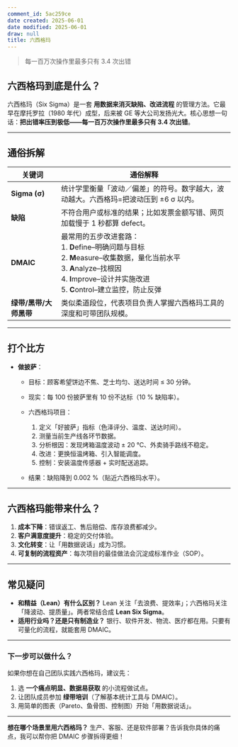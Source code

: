 ```yaml
---
comment_id: 5ac259ce
date created: 2025-06-01
date modified: 2025-06-01
draw: null
title: 六西格玛
---
```

> 每一百万次操作里最多只有 3.4 次出错

## 六西格玛到底是什么？

六西格玛（Six Sigma）是一套 **用数据来消灭缺陷、改进流程** 的管理方法。它最早在摩托罗拉（1980 年代）成型，后来被 GE 等大公司发扬光大。核心思想一句话：**把出错率压到极低——每一百万次操作里最多只有 3.4 次出错**。

---

## 通俗拆解

| 关键词            | 通俗解释                                                                                                                                                     |
| -------------- | -------------------------------------------------------------------------------------------------------------------------------------------------------- |
| **Sigma (σ)**  | 统计学里衡量「波动／偏差」的符号。数字越大，波动越大。六西格玛=把波动压到 ±6 σ 以内。|
| **缺陷**         | 不符合用户或标准的结果；比如发票金额写错、网页加载慢于 1 秒都算 defect。|
| **DMAIC**      | 最常用的五步改进套路：<br>1. **D**efine–明确问题与目标<br>2. **M**easure–收集数据，量化当前水平<br>3. **A**nalyze–找根因<br>4. **I**mprove–设计并实施改进<br>5. **C**ontrol–建立监控，防止反弹 |
| **绿带/黑带/大师黑带** | 类似柔道段位，代表项目负责人掌握六西格玛工具的深度和可带团队规模。|

---

## 打个比方

* **做披萨**：

  * 目标：顾客希望饼边不焦、芝士均匀、送达时间 ≤ 30 分钟。
  * 现实：每 100 份披萨里有 10 份不达标（10 % 缺陷率）。
  * 六西格玛项目：

    1. 定义「好披萨」指标（色泽评分、温度、送达时间）。
    2. 测量当前生产线各环节数据。
    3. 分析根因：发现烤箱温度波动 ± 20 ℃、外卖骑手路线不稳定。
    4. 改进：更换恒温烤箱、引入智能调度。
    5. 控制：安装温度传感器 + 实时配送追踪。
  * 结果：缺陷降到 0.002 %（贴近六西格玛水平）。

---

## 六西格玛能带来什么？

1. **成本下降**：错误返工、售后赔偿、库存浪费都减少。
2. **客户满意度提升**：稳定的交付体验。
3. **文化转变**：让「用数据说话」成为习惯。
4. **可复制的流程资产**：每次项目的最佳做法会沉淀成标准作业（SOP）。

---

## 常见疑问
* **和精益（Lean）有什么区别？**
  Lean 关注「去浪费、提效率」；六西格玛关注「降波动、提质量」。两者常结合成 **Lean Six Sigma**。
* **适用行业吗？还是只有制造业？**
  银行、软件开发、物流、医疗都在用。只要有可量化的流程，就能套用 DMAIC。

---

### 下一步可以做什么？

如果你想在自己团队实践六西格玛，建议先：

1. 选 **一个痛点明显、数据易获取** 的小流程做试点。
2. 让团队成员参加 **绿带培训**（了解基本统计工具与 DMAIC）。
3. 用简单的图表（Pareto、鱼骨图、控制图）开始「用数据说话」。

---

**想在哪个场景里用六西格玛？** 生产、客服、还是软件部署？告诉我你具体的痛点，我可以帮你把 DMAIC 步骤拆得更细！
